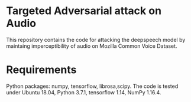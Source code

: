# Targeted Adversarial attack on Audio
This repository contains the code for attacking the deepspeech model by maintaing imperceptibility of audio on Mozilla Common Voice Dataset.
# Requirements
Python packages: numpy, tensorflow, librosa,scipy.
The code is tested under Ubuntu 18.04, Python 3.7.1, tensorflow 1.14, NumPy 1.16.4.

